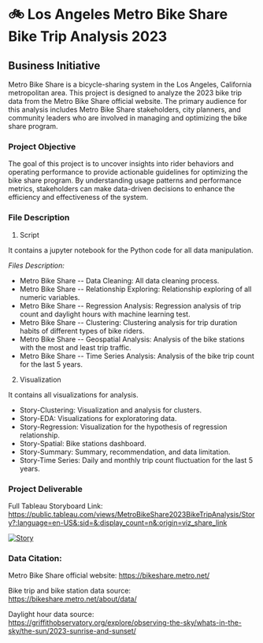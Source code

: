 # :bike: Los Angeles Metro Bike Share Bike Trip Analysis 2023 

## Business Initiative  
Metro Bike Share is a bicycle-sharing system in the Los Angeles, California metropolitan area. This project is designed to analyze the 2023 bike trip data from the Metro 
Bike Share official website. The primary audience for this analysis includes Metro Bike Share stakeholders, city planners, and community leaders who are involved in managing and optimizing the bike share program.
### Project Objective
The goal of this project is to uncover insights into rider behaviors and operating performance to provide actionable guidelines for optimizing the bike share program. 
By understanding usage patterns and performance metrics, stakeholders can make data-driven decisions to enhance the efficiency and effectiveness of the system.
### File Description
1. Script

It contains a jupyter notebook for the Python code for all data manipulation.
   
*Files Description:*
* Metro Bike Share -- Data Cleaning: All data cleaning process.
* Metro Bike Share -- Relationship Exploring: Relationship exploring of all numeric variables.
* Metro Bike Share -- Regression Analysis: Regression analysis of trip count and daylight hours with machine learning test.
* Metro Bike Share -- Clustering: Clustering analysis for trip duration habits of different types of bike riders.
* Metro Bike Share -- Geospatial Analysis: Analysis of the bike stations with the most and least trip traffic.
* Metro Bike Share -- Time Series Analysis: Analysis of the bike trip count for the last 5 years.
  
2. Visualization

It contains all visualizations for analysis.

* Story-Clustering: Visualization and analysis for clusters.
* Story-EDA: Visualizations for exploratoring data.
* Story-Regression: Visualization for the hypothesis of regression relationship.
* Story-Spatial: Bike stations dashboard.
* Story-Summary: Summary, recommendation, and data limitation.
* Story-Time Series: Daily and monthly trip count fluctuation for the last 5 years. 


### Project Deliverable 
Full Tableau Storyboard Link: https://public.tableau.com/views/MetroBikeShare2023BikeTripAnalysis/Story?:language=en-US&:sid=&:display_count=n&:origin=viz_share_link

<div class='tableauPlaceholder' id='viz1717013141175' style='position: relative'><noscript><a href='#'><img alt='Story ' src='https:&#47;&#47;public.tableau.com&#47;static&#47;images&#47;Me&#47;MetroBikeShare2023BikeTripAnalysis&#47;Story&#47;1_rss.png' style='border: none' /></a></noscript><object class='tableauViz'  style='display:none;'><param name='host_url' value='https%3A%2F%2Fpublic.tableau.com%2F' /> <param name='embed_code_version' value='3' /> <param name='site_root' value='' /><param name='name' value='MetroBikeShare2023BikeTripAnalysis&#47;Story' /><param name='tabs' value='no' /><param name='toolbar' value='yes' /><param name='static_image' value='https:&#47;&#47;public.tableau.com&#47;static&#47;images&#47;Me&#47;MetroBikeShare2023BikeTripAnalysis&#47;Story&#47;1.png' /> <param name='animate_transition' value='yes' /><param name='display_static_image' value='yes' /><param name='display_spinner' value='yes' /><param name='display_overlay' value='yes' /><param name='display_count' value='yes' /><param name='language' value='en-US' /></object></div>                <script type='text/javascript'>                    var divElement = document.getElementById('viz1717013141175');                    var vizElement = divElement.getElementsByTagName('object')[0];                    vizElement.style.width='1016px';vizElement.style.height='991px';                    var scriptElement = document.createElement('script');                    scriptElement.src = 'https://public.tableau.com/javascripts/api/viz_v1.js';                    vizElement.parentNode.insertBefore(scriptElement, vizElement);                </script>

### Data Citation:																									
Metro Bike Share official website: https://bikeshare.metro.net/

Bike trip and bike station data source: https://bikeshare.metro.net/about/data/

Daylight hour data source: https://griffithobservatory.org/explore/observing-the-sky/whats-in-the-sky/the-sun/2023-sunrise-and-sunset/
